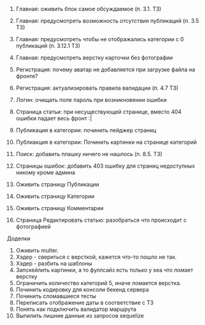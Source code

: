 1. Главная: оживить блок самое обсуждаемое (п. 3.1. ТЗ)
1. Главная: предусмотреть возможность отсутствия публикаций (п. 3.5 ТЗ)
1. Главная: предусмотреть чтобы не отображались категории с 0 публикаций (п. 3.12.1 ТЗ)
1. Главная: предусмотреть верстку карточки без фотографии

2. Регистрация: почему аватар не добавляется при загрузке файла на фронте?
2. Регистрация: актуализировать правила валидации (п. 4.7 ТЗ)

3. Логин: очищать поле пароль при возникновении ошибки

4. Страница статьи: при несуществующей странице, вместо 404 ошибки падает весь фронт :|

5. Публикация в категории: починить пейджер страниц
5. Публиакция в категории: Починить картинки на странице категорий

6. Поиск: добавить плашку ничего не нашлось (п. 8.5. ТЗ)

7. Страницы ошибок: добавить 403 ошибку для страниц недоступных никому кроме админа

8. Оживить страницу Публикации
9. Оживить страницу Категории
10. Оживить страницу Комментарии
11. Страница Редактировать статью: разобраться что происходит с фотографией

Доделки
1. Оживить multer.
2. Хэдер - свериться с версткой, кажется что-то пошло не так.
2. Хэдер - разбить на шаблоны
3. Запскейлить картинки, а то фуллсайз есть только у sea что ломает верстку
4. Ограничить количество категорий 5, иначе ломается верстка.
5. Починить кодировку для консоли бекенд сервера
6. Починить сломавшиеся тесты
7. Переписать отображение даты в соответствие с ТЗ
8. Понять как подключить валидатор маршрута
9. Выпилить лишние данные из запросов sequelize
